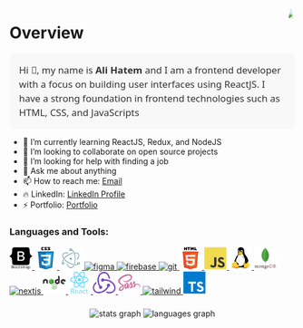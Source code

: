 <!-- 
add animation for all body elements

 -->
<img align="right" height="260" src="https://media.tenor.com/y2JXkY1pXkwAAAAM/cat-computer.gif" 
  style="border-radius: 50%; margin: 0 0 0 0; padding: 0 0 0 0; border: 0 0 0 0; box-shadow: 0 0 0 0; background: 0 0 0 0;
  text-align: center; vertical-align: middle; line-height: 1; font-size: 1.5em; font-weight: 500; font-family: 'Segoe UI', Tahoma, Geneva, Verdana, sans-serif; color: #333; font-transform: uppercase; letter-spacing: 0.1em; text-shadow: 0 0 0.5em #333;" />

###

# Overview

<div>


<p style="font-size: 1.2em; font-weight: 500; line-height: 1.5; margin: 0 0 0 0; padding: 0 0 0 0; border: 0 0 0 0; box-shadow: 0 0 0 0; background-color: #f8f8f8; border-radius: 0.5em; padding: 1em; font-family: 'Segoe UI', Tahoma, Geneva, Verdana, sans-serif; color: #333;"
>
Hi 🙌, my name is <strong>Ali Hatem</strong> and I am a frontend developer with a focus on building user interfaces using ReactJS. I have a strong foundation in frontend technologies such as HTML, CSS, and JavaScripts
</p>
<!-- 
add animation for all body elements
 -->
 
 
- 🌱 I’m currently learning ReactJS, Redux, and NodeJS
- 👯 I’m looking to collaborate on open source projects
- 🤔 I’m looking for help with finding a job
- 💬 Ask me about anything
- 📫 How to reach me: [Email](mailto:alihatemramadan5@gmail.com)
- 🔥 LinkedIn: [LinkedIn Profile](https://www.linkedin.com/in/aliihatem-753025203/)
- ⚡ Portfolio: [Portfolio](https://alihatemramadan.pages.dev/)


###


<h3 align="left">Languages and Tools:</h3>
<p align="left"> <a href="https://getbootstrap.com" target="_blank" rel="noreferrer"> <img src="https://raw.githubusercontent.com/devicons/devicon/master/icons/bootstrap/bootstrap-plain-wordmark.svg" alt="bootstrap" width="40" height="40"/> </a> <a href="https://www.w3schools.com/css/" target="_blank" rel="noreferrer"> <img src="https://raw.githubusercontent.com/devicons/devicon/master/icons/css3/css3-original-wordmark.svg" alt="css3" width="40" height="40"/> </a> <a href="https://www.electronjs.org" target="_blank" rel="noreferrer"> <img src="https://raw.githubusercontent.com/devicons/devicon/master/icons/electron/electron-original.svg" alt="electron" width="40" height="40"/> </a> <a href="https://www.figma.com/" target="_blank" rel="noreferrer"> <img src="https://www.vectorlogo.zone/logos/figma/figma-icon.svg" alt="figma" width="40" height="40"/> </a> <a href="https://firebase.google.com/" target="_blank" rel="noreferrer"> <img src="https://www.vectorlogo.zone/logos/firebase/firebase-icon.svg" alt="firebase" width="40" height="40"/> </a> <a href="https://git-scm.com/" target="_blank" rel="noreferrer"> <img src="https://www.vectorlogo.zone/logos/git-scm/git-scm-icon.svg" alt="git" width="40" height="40"/> </a> <a href="https://www.w3.org/html/" target="_blank" rel="noreferrer"> <img src="https://raw.githubusercontent.com/devicons/devicon/master/icons/html5/html5-original-wordmark.svg" alt="html5" width="40" height="40"/> </a> <a href="https://developer.mozilla.org/en-US/docs/Web/JavaScript" target="_blank" rel="noreferrer"> <img src="https://raw.githubusercontent.com/devicons/devicon/master/icons/javascript/javascript-original.svg" alt="javascript" width="40" height="40"/> </a> <a href="https://www.linux.org/" target="_blank" rel="noreferrer"> <img src="https://raw.githubusercontent.com/devicons/devicon/master/icons/linux/linux-original.svg" alt="linux" width="40" height="40"/> </a> <a href="https://www.mongodb.com/" target="_blank" rel="noreferrer"> <img src="https://raw.githubusercontent.com/devicons/devicon/master/icons/mongodb/mongodb-original-wordmark.svg" alt="mongodb" width="40" height="40"/> </a> <a href="https://nextjs.org/" target="_blank" rel="noreferrer"> <img src="https://cdn.worldvectorlogo.com/logos/nextjs-2.svg" alt="nextjs" width="40" height="40"/> </a> <a href="https://nodejs.org" target="_blank" rel="noreferrer"> <img src="https://raw.githubusercontent.com/devicons/devicon/master/icons/nodejs/nodejs-original-wordmark.svg" alt="nodejs" width="40" height="40"/> </a> <a href="https://reactjs.org/" target="_blank" rel="noreferrer"> <img src="https://raw.githubusercontent.com/devicons/devicon/master/icons/react/react-original-wordmark.svg" alt="react" width="40" height="40"/> </a> <a href="https://redux.js.org" target="_blank" rel="noreferrer"> <img src="https://raw.githubusercontent.com/devicons/devicon/master/icons/redux/redux-original.svg" alt="redux" width="40" height="40"/> </a> <a href="https://sass-lang.com" target="_blank" rel="noreferrer"> <img src="https://raw.githubusercontent.com/devicons/devicon/master/icons/sass/sass-original.svg" alt="sass" width="40" height="40"/> </a> <a href="https://tailwindcss.com/" target="_blank" rel="noreferrer"> <img src="https://www.vectorlogo.zone/logos/tailwindcss/tailwindcss-icon.svg" alt="tailwind" width="40" height="40"/> </a> <a href="https://www.typescriptlang.org/" target="_blank" rel="noreferrer"> <img src="https://raw.githubusercontent.com/devicons/devicon/master/icons/typescript/typescript-original.svg" alt="typescript" width="40" height="40"/> </a> </p>

###

<div align="center">
  <img src="https://github-readme-stats.vercel.app/api?hide_title=false&hide_rank=false&show_icons=true&include_all_commits=true&count_private=true&disable_animations=false&theme=dracula&locale=en&hide_border=false&username=alihatem360" height="150" alt="stats graph"  />
  <img src="https://github-readme-stats.vercel.app/api/top-langs?locale=en&hide_title=false&layout=compact&card_width=320&langs_count=5&theme=dracula&hide_border=false&username=alihatem360" height="150" alt="languages graph"  />

</div>

</div>
